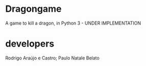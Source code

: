 # Dragongame

A game to kill a dragon, in Python 3 - UNDER IMPLEMENTATION

# developers
Rodrigo Araújo e Castro;
Paulo Natale Belato
